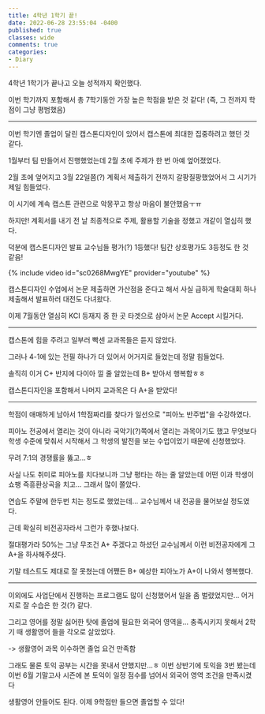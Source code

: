 ```yaml
---
title: 4학년 1학기 끝!
date: 2022-06-28 23:55:04 -0400
published: true
classes: wide
comments: true
categories: 
- Diary
---
```


4학년 1학기가 끝나고 오늘 성적까지 확인했다.

이번 학기까지 포함해서 총 7학기동안 가장 높은 학점을 받은 것 같다! (즉, 그 전까지 학점이 그냥 평범했음)

------

이번 학기엔 졸업이 달린 캡스톤디자인이 있어서 캡스톤에 최대한 집중하려고 했던 것 같다.

1월부터 팀 만들어서 진행했었는데 2월 초에 주제가 한 번 아예 엎어졌었다. 

2월 초에 엎어지고 3월 22일쯤(?) 계획서 제출하기 전까지 갈팡질팡했었어서 그 시기가 제일 힘들었다.

이 시기에 계속 캡스톤 관련으로 악몽꾸고 항상 마음이 불안했음ㅜㅠ

하지만! 계획서를 내기 전 날 최종적으로 주제, 활용할 기술을 정했고 개같이 열심히 했다.

덕분에 캡스톤디자인 발표 교수님들 평가(?) 1등했다! 팀간 상호평가도 3등정도 한 것 같음!

{% include video id="sc0268MwgYE" provider="youtube" %}

캡스톤디자인 수업에서 논문 제출하면 가산점을 준다고 해서 사실 급하게 학술대회 하나 제출해서 발표하러 대전도 다녀왔다.

이제 7월동안 열심히 KCI 등재지 중 한 곳 타겟으로 삼아서 논문 Accept 시킬거다.

------

캡스톤에 힘을 주려고 일부러 빡센 교과목들은 듣지 않았다.

그러나 4-1에 있는 전필 하나가 더 있어서 어거지로 들었는데 정말 힘들었다. 

솔직히 이거 C+ 반지에 다이아 낄 줄 알았는데 B+ 받아서 행복함ㅎㅎ

캡스톤디자인을 포함해서 나머지 교과목은 다 A+을 받았다!

------

학점이 애매하게 남아서 1학점짜리를 찾다가 일선으로 "피아노 반주법"을 수강하였다.

피아노 전공에서 열리는 것이 아니라 국악기(?)쪽에서 열리는 과목이기도 했고 무엇보다 학생 수준에 맞춰서 시작해서 그 학생의 발전을 보는 수업이었기 때문에 신청했었다.

무려 7:1의 경쟁률을 뚫고...ㅎ

사실 나도 취미로 피아노를 치다보니까 그냥 평타는 하는 줄 알았는데 어떤 이과 학생이 쇼팽 즉흥환상곡을 치고... 그래서 많이 쫄았다.

연습도 주말에 한두번 치는 정도로 했었는데... 교수님께서 내 전공을 물어보실 정도였다.

근데 확실히 비전공자라서 그런가 후했나보다. 

절대평가라 50%는 그냥 무조건 A+ 주겠다고 하셨던 교수님께서 이런 비전공자에게 그 A+을 하사해주셨다. 

기말 테스트도 제대로 잘 못쳤는데 어쨌든 B+ 예상한 피아노가 A+이 나와서 행복했다.

------

이외에도 사업단에서 진행하는 프로그램도 많이 신청했어서 일을 좀 벌렸었지만... 어거지로 잘 수습은 한 것(?) 같다. 

그리고 영어를 정말 싫어한 탓에 졸업에 필요한 외국어 영역을... 충족시키지 못해서 2학기 때 생활영어 들을 각오로 살았었다.

-> 생활영어 과목 이수하면 졸업 요건 만족함

그래도 물론 토익 공부는 시간을 못내서 안했지만...ㅎ 이번 상반기에 토익을 3번 봤는데 이번 6월 기말고사 시즌에 본 토익이 일정 점수를 넘어서 외국어 영역 조건을 만족시켰다

생활영어 안들어도 된다. 이제 9학점만 들으면 졸업할 수 있다!
